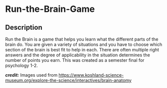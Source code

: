# Run-the-Brain-Game

## Description
Run the Brain is a game that helps you learn what the different parts of the brain do. You are given a variety of situations
and you have to choose which section of the brain is best fit to help in each. There are often multiple right answers and the degree
of applicability in the situation determines the number of points you earn. This was created as a semester final for 
psychology 1-2.

***credit:***
Images used from https://www.koshland-science-museum.org/explore-the-science/interactives/brain-anatomy
